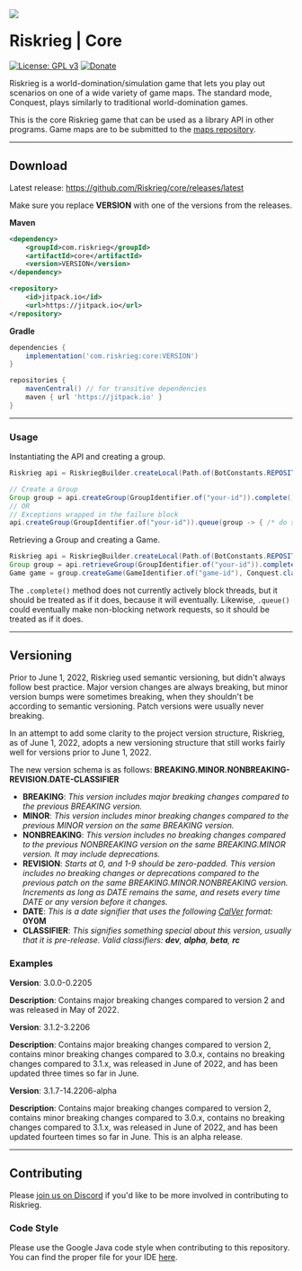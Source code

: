 <img src="https://user-images.githubusercontent.com/45483768/143955773-61ec00b4-47ca-4973-a013-35aaaf7f1f65.png" align="left"/>

# Riskrieg | Core

[![License: GPL v3](https://img.shields.io/badge/License-GPLv3-blue.svg)](https://www.gnu.org/licenses/gpl-3.0)
[![Donate](https://img.shields.io/badge/donate-PayPal-brightgreen.svg)](https://paypal.me/aaronjyoder)

Riskrieg is a world-domination/simulation game that lets you play out scenarios on one of a wide
variety of game maps. The standard mode, Conquest, plays similarly to traditional
world-domination games.

This is the core Riskrieg game that can be used as a library API in other programs. Game maps are to
be submitted to the [maps repository](https://github.com/Riskrieg/maps).
***
## Download

Latest release: https://github.com/Riskrieg/core/releases/latest

Make sure you replace **VERSION** with one of the versions from the releases.

**Maven**

```xml
<dependency>
    <groupId>com.riskrieg</groupId>
    <artifactId>core</artifactId>
    <version>VERSION</version>
</dependency>
```

```xml
<repository>
    <id>jitpack.io</id>
    <url>https://jitpack.io</url>
</repository>
```

**Gradle**

```gradle
dependencies {
    implementation('com.riskrieg:core:VERSION')
}

repositories {
    mavenCentral() // for transitive dependencies
    maven { url 'https://jitpack.io' }
}
```
***

### Usage

Instantiating the API and creating a group.
```java
Riskrieg api = RiskriegBuilder.createLocal(Path.of(BotConstants.REPOSITORY_PATH)).build();

// Create a Group
Group group = api.createGroup(GroupIdentifier.of("your-id")).complete(); // Can throw a Runtime Exception
// OR
// Exceptions wrapped in the failure block
api.createGroup(GroupIdentifier.of("your-id")).queue(group -> { /* do something */ }, throwable -> { /* do something else */ });
```

Retrieving a Group and creating a Game.
```java
Riskrieg api = RiskriegBuilder.createLocal(Path.of(BotConstants.REPOSITORY_PATH)).build();
Group group = api.retrieveGroup(GroupIdentifier.of("your-id")).complete();
Game game = group.createGame(GameIdentifier.of("game-id"), Conquest.class).complete(); // Create a new Conquest game
```

The `.complete()` method does not currently actively block threads, but it should be treated as if it does, because it will eventually.
Likewise, `.queue()` could eventually make non-blocking network requests, so it should be treated as if it does.

***

## Versioning

Prior to June 1, 2022, Riskrieg used semantic versioning, but didn't always follow best practice. Major version changes are always breaking, but minor version bumps were sometimes breaking, when they shouldn't be according to semantic versioning. Patch versions were usually never breaking.

In an attempt to add some clarity to the project version structure, Riskrieg, as of June 1, 2022, adopts a new versioning structure that still works fairly well for versions prior to June 1, 2022.

The new version schema is as follows: **BREAKING.MINOR.NONBREAKING-REVISION.DATE-CLASSIFIER**

* **BREAKING**: *This version includes major breaking changes compared to the previous BREAKING version.*
* **MINOR**: *This version includes minor breaking changes compared to the previous MINOR version on the same BREAKING version.*
* **NONBREAKING**: *This version includes no breaking changes compared to the previous NONBREAKING version on the same BREAKING.MINOR version. It may include deprecations.*
* **REVISION**: *Starts at 0, and 1-9 should be zero-padded. This version includes no breaking changes or deprecations compared to the previous patch on the same BREAKING.MINOR.NONBREAKING version. Increments as long as DATE remains the same, and resets every time DATE or any version before it changes.*
* **DATE**: *This is a date signifier that uses the following [CalVer](https://calver.org/) format:* **0Y0M**
* **CLASSIFIER**: *This signifies something special about this version, usually that it is pre-release. Valid classifiers: **dev**, **alpha**, **beta**, **rc***

### Examples
**Version**: 3.0.0-0.2205

**Description**: Contains major breaking changes compared to version 2 and was released in May of 2022.

**Version**: 3.1.2-3.2206

**Description**: Contains major breaking changes compared to version 2, contains minor breaking changes compared to 3.0.x, contains no breaking changes compared to 3.1.x, was released in June of 2022, and has been updated three times so far in June.


**Version**: 3.1.7-14.2206-alpha

**Description**: Contains major breaking changes compared to version 2, contains minor breaking changes compared to 3.0.x, contains no breaking changes compared to 3.1.x, was released in June of 2022, and has been updated fourteen times so far in June. This is an alpha release.

***

## Contributing

Please [join us on Discord](https://discord.gg/weU8jYDbW4) if you'd like to be more involved in
contributing to Riskrieg.

### Code Style

Please use the Google Java code style when contributing to this repository. You can find the proper
file for your IDE [here](https://github.com/google/styleguide).
